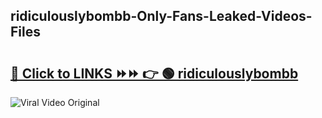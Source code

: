 
 ## ridiculouslybombb-Only-Fans-Leaked-Videos-Files

# <h2><a href="https://mediaupload.pro?ridiculouslybombb">🔗 Click to LINKS ⏩⏩ 👉 🟢 ridiculouslybombb </a></h2>

<a href="https://mediaupload.pro?ridiculouslybombb" rel="nofollow" data-target="animated-image.originalLink"><img src="https://i.ibb.co.com/xMMVF88/686577567.gif" alt="Viral Video Original" style="max-width: 100%; display: inline-block;" data-target="animated-image.originalImage"></a>